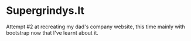 # Supergrindys.lt
Attempt #2 at recreating my dad's company website, this time mainly with bootstrap now that I've learnt about it.
